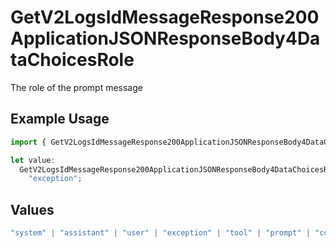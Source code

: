 # GetV2LogsIdMessageResponse200ApplicationJSONResponseBody4DataChoicesRole

The role of the prompt message

## Example Usage

```typescript
import { GetV2LogsIdMessageResponse200ApplicationJSONResponseBody4DataChoicesRole } from "orq-poc-typescript-multi-env-version/models/operations";

let value:
  GetV2LogsIdMessageResponse200ApplicationJSONResponseBody4DataChoicesRole =
    "exception";
```

## Values

```typescript
"system" | "assistant" | "user" | "exception" | "tool" | "prompt" | "correction" | "expected_output"
```